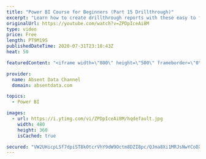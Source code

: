 ```yaml
---
title: "Power BI Course for Beginners (Part 15 Drillthrough)"
excerpt: "Learn how to create drillthrough reports with these easy to follow steps."
originalUrl: https://youtube.com/watch?v=ZPDpIceAi8M
type: video
price: Free
length: PT9M19S
publishedDateTime: 2020-07-31T23:18:43Z
heat: 50

featuredContent: "<iframe width=\"800\" height=\"500\" frameborder=\"0\" src=\"https://www.youtube.com/embed/ZPDpIceAi8M\" allow=\"accelerometer; autoplay; encrypted-media; gyroscope; picture-in-picture\" allowfullscreen></iframe>"

provider:
  name: Absent Data Channel
  domain: absentdata.com

topics:
  - Power BI

images:
  - url: https://i.ytimg.com/vi/ZPDpIceAi8M/hqdefault.jpg
    width: 480
    height: 360
    isCached: true

secured: "VW2UHicpLSf7dpiST8kOtcrVhY9dW9Octm8DZI8pc/QJma8Xi1MRJsNwYCoDX0qCoOQsIJsEcCM8laGowxTMQDu6VgNA5xaKpSYLfWu+vFmGEP+Byvrswhh9aJVKyurC2kJUtFt0wONlxjMtx2boLsVeg5nNwNTKeMGaQdGJPReglmdtmnHycvyB8Bqtg5SjOdzn+5IgkZ6jDkKLdagvA2LU/90BfxEllHWzvoMghWHzE1I0Bi3m34GFBLMkxhhMyMVUTNHl0OmcMPTZ7k/AJMezoAuwG3GhV1Jqm+NbVdBJbGZqLKm0Haxq4KVtBYGCQlDS6AOVzuQgrDFKHNUQpVKUhY6YDzRu72q+UDmSJUCaArIoF/ubn8kOFsCoYMo78FF51IsP6QkJPqp95ocMfNBVEwHQINSs1zS1Tsv8vAc=;LwJgxSXh2x4r6dzoRMloTw=="
---
```


